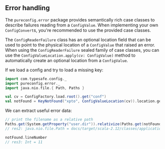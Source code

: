 ## Error handling

The `pureconfig.error` package provides semantically rich case classes to
describe failures reading from a `ConfigValue`. When implementing your own
`ConfigConvert`s, you're recommended to use the provided case classes.

The `ConfigReaderFailure` class has an optional location field that can be used
to point to the physical location of a `ConfigValue` that raised an error. When
using the `ConfigReaderFailure` sealed family of case classes, you can use the
`ConfigValueLocation.apply(cv: ConfigValue)` method to automatically create an
optional location from a `ConfigValue`.

If we load a config and try to load a missing key:

```scala
import com.typesafe.config._
import pureconfig.error._
import java.nio.file.{ Path, Paths }

val cv = ConfigFactory.load.root().get("conf")
val notFound = KeyNotFound("xpto", ConfigValueLocation(cv)).location.get
```

We can extract useful error data:
```scala
// print the filename as a relative path
Paths.get(System.getProperty("user.dir")).relativize(Paths.get(notFound.url.toURI))
// res2: java.nio.file.Path = docs/target/scala-2.12/classes/application.conf

notFound.lineNumber
// res3: Int = 11
```
